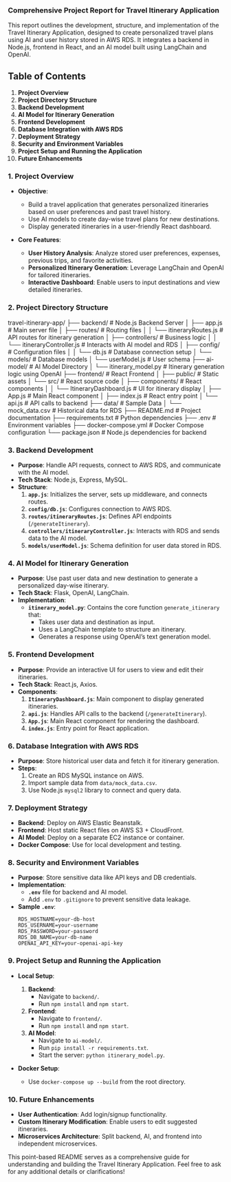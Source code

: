 ### **Comprehensive Project Report for Travel Itinerary Application**

This report outlines the development, structure, and implementation of the Travel Itinerary Application, designed to create personalized travel plans using AI and user history stored in AWS RDS. It integrates a backend in Node.js, frontend in React, and an AI model built using LangChain and OpenAI.



## **Table of Contents**
1. **Project Overview**
2. **Project Directory Structure**
3. **Backend Development**
4. **AI Model for Itinerary Generation**
5. **Frontend Development**
6. **Database Integration with AWS RDS**
7. **Deployment Strategy**
8. **Security and Environment Variables**
9. **Project Setup and Running the Application**
10. **Future Enhancements**



### **1. Project Overview**
- **Objective**:
  - Build a travel application that generates personalized itineraries based on user preferences and past travel history.
  - Use AI models to create day-wise travel plans for new destinations.
  - Display generated itineraries in a user-friendly React dashboard.

- **Core Features**:
  - **User History Analysis**: Analyze stored user preferences, expenses, previous trips, and favorite activities.
  - **Personalized Itinerary Generation**: Leverage LangChain and OpenAI for tailored itineraries.
  - **Interactive Dashboard**: Enable users to input destinations and view detailed itineraries.


### **2. Project Directory Structure**


travel-itinerary-app/
├── backend/                          # Node.js Backend Server
│   ├── app.js                        # Main server file
│   ├── routes/                       # Routing files
│   │   └── itineraryRoutes.js        # API routes for itinerary generation
│   ├── controllers/                  # Business logic
│   │   └── itineraryController.js    # Interacts with AI model and RDS
│   ├── config/                       # Configuration files
│   │   └── db.js                     # Database connection setup
│   └── models/                       # Database models
│       └── userModel.js              # User schema
├── ai-model/                         # AI Model Directory
│   └── itinerary_model.py            # Itinerary generation logic using OpenAI
├── frontend/                         # React Frontend
│   ├── public/                       # Static assets
│   └── src/                          # React source code
│       ├── components/               # React components
│       │   └── ItineraryDashboard.js # UI for itinerary display
│       ├── App.js                    # Main React component
│       ├── index.js                  # React entry point
│       └── api.js                    # API calls to backend
├── data/                             # Sample Data
│   └── mock_data.csv                 # Historical data for RDS
├── README.md                         # Project documentation
├── requirements.txt                  # Python dependencies
├── .env                              # Environment variables
├── docker-compose.yml                # Docker Compose configuration
└── package.json                      # Node.js dependencies for backend



### **3. Backend Development**
- **Purpose**: Handle API requests, connect to AWS RDS, and communicate with the AI model.
- **Tech Stack**: Node.js, Express, MySQL.
- **Structure**:
  1. **`app.js`**: Initializes the server, sets up middleware, and connects routes.
  2. **`config/db.js`**: Configures connection to AWS RDS.
  3. **`routes/itineraryRoutes.js`**: Defines API endpoints (`/generateItinerary`).
  4. **`controllers/itineraryController.js`**: Interacts with RDS and sends data to the AI model.
  5. **`models/userModel.js`**: Schema definition for user data stored in RDS.


### **4. AI Model for Itinerary Generation**
- **Purpose**: Use past user data and new destination to generate a personalized day-wise itinerary.
- **Tech Stack**: Flask, OpenAI, LangChain.
- **Implementation**:
  - **`itinerary_model.py`**: Contains the core function `generate_itinerary` that:
    - Takes user data and destination as input.
    - Uses a LangChain template to structure an itinerary.
    - Generates a response using OpenAI’s text generation model.



### **5. Frontend Development**
- **Purpose**: Provide an interactive UI for users to view and edit their itineraries.
- **Tech Stack**: React.js, Axios.
- **Components**:
  1. **`ItineraryDashboard.js`**: Main component to display generated itineraries.
  2. **`api.js`**: Handles API calls to the backend (`/generateItinerary`).
  3. **`App.js`**: Main React component for rendering the dashboard.
  4. **`index.js`**: Entry point for React application.


### **6. Database Integration with AWS RDS**
- **Purpose**: Store historical user data and fetch it for itinerary generation.
- **Steps**:
  1. Create an RDS MySQL instance on AWS.
  2. Import sample data from `data/mock_data.csv`.
  3. Use Node.js `mysql2` library to connect and query data.



### **7. Deployment Strategy**
- **Backend**: Deploy on AWS Elastic Beanstalk.
- **Frontend**: Host static React files on AWS S3 + CloudFront.
- **AI Model**: Deploy on a separate EC2 instance or container.
- **Docker Compose**: Use for local development and testing.


### **8. Security and Environment Variables**
- **Purpose**: Store sensitive data like API keys and DB credentials.
- **Implementation**:
  - **`.env`** file for backend and AI model.
  - Add `.env` to `.gitignore` to prevent sensitive data leakage.
- **Sample `.env`**:
  ```
  RDS_HOSTNAME=your-db-host
  RDS_USERNAME=your-username
  RDS_PASSWORD=your-password
  RDS_DB_NAME=your-db-name
  OPENAI_API_KEY=your-openai-api-key
  ```


### **9. Project Setup and Running the Application**
- **Local Setup**:
  1. **Backend**:
     - Navigate to `backend/`.
     - Run `npm install` and `npm start`.
  2. **Frontend**:
     - Navigate to `frontend/`.
     - Run `npm install` and `npm start`.
  3. **AI Model**:
     - Navigate to `ai-model/`.
     - Run `pip install -r requirements.txt`.
     - Start the server: `python itinerary_model.py`.
  
- **Docker Setup**:
  - Use `docker-compose up --build` from the root directory.



### **10. Future Enhancements**
- **User Authentication**: Add login/signup functionality.
- **Custom Itinerary Modification**: Enable users to edit suggested itineraries.
- **Microservices Architecture**: Split backend, AI, and frontend into independent microservices.

This point-based README serves as a comprehensive guide for understanding and building the Travel Itinerary Application. Feel free to ask for any additional details or clarifications!